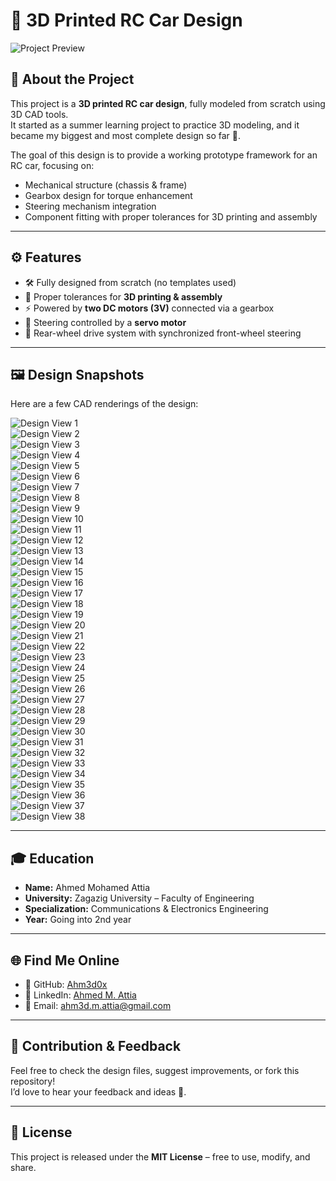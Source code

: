 # 🚗 3D Printed RC Car Design  

![Project Preview](./photo/main.png) <!-- يمكنك رفع صورة من تصميمك وتغيير الاسم -->

## 📖 About the Project
This project is a **3D printed RC car design**, fully modeled from scratch using 3D CAD tools.  
It started as a summer learning project to practice 3D modeling, and it became my biggest and most complete design so far 🚀.

The goal of this design is to provide a working prototype framework for an RC car, focusing on:
- Mechanical structure (chassis & frame)
- Gearbox design for torque enhancement
- Steering mechanism integration
- Component fitting with proper tolerances for 3D printing and assembly  

---

## ⚙️ Features
- 🛠️ Fully designed from scratch (no templates used)  
- 🔩 Proper tolerances for **3D printing & assembly**  
- ⚡ Powered by **two DC motors (3V)** connected via a gearbox  
- 🎯 Steering controlled by a **servo motor**  
- 🚙 Rear-wheel drive system with synchronized front-wheel steering  

---

## 🖼️ Design Snapshots
Here are a few CAD renderings of the design:

![Design View 1](./photo/1.png)  
![Design View 2](./photo/2.png)  
![Design View 3](./photo/3.png)  
![Design View 4](./photo/4.png)  
![Design View 5](./photo/5.png)  
![Design View 6](./photo/6.png)  
![Design View 7](./photo/7.png)  
![Design View 8](./photo/8.png)  
![Design View 9](./photo/9.png)  
![Design View 10](./photo/10.png)  
![Design View 11](./photo/11.png)  
![Design View 12](./photo/12.png)  
![Design View 13](./photo/13.png)  
![Design View 14](./photo/14.png)  
![Design View 15](./photo/15.png)  
![Design View 16](./photo/16.png)  
![Design View 17](./photo/17.png)  
![Design View 18](./photo/18.png)  
![Design View 19](./photo/19.png)  
![Design View 20](./photo/20.png)  
![Design View 21](./photo/21.png)  
![Design View 22](./photo/22.png)  
![Design View 23](./photo/23.png)  
![Design View 24](./photo/24.png)  
![Design View 25](./photo/25.png)  
![Design View 26](./photo/26.png)  
![Design View 27](./photo/27.png)  
![Design View 28](./photo/28.png)  
![Design View 29](./photo/29.png)  
![Design View 30](./photo/30.png)  
![Design View 31](./photo/31.png)  
![Design View 32](./photo/32.png)  
![Design View 33](./photo/33.png)  
![Design View 34](./photo/34.png)  
![Design View 35](./photo/35.png)  
![Design View 36](./photo/36.png)  
![Design View 37](./photo/37.png)  
![Design View 38](./photo/38.png)  


---

## 🎓 Education
- **Name:** Ahmed Mohamed Attia  
- **University:** Zagazig University – Faculty of Engineering  
- **Specialization:** Communications & Electronics Engineering  
- **Year:** Going into 2nd year  

---

## 🌐 Find Me Online
- 📂 GitHub: [Ahm3d0x](https://github.com/Ahm3d0x)  
- 💼 LinkedIn: [Ahmed M. Attia](https://linkedin.com/in/ahmed-m-attia-757aa6292)  
- 📧 Email: [ahm3d.m.attia@gmail.com](mailto:ahm3d.m.attia@gmail.com)  

---

## 🤝 Contribution & Feedback
Feel free to check the design files, suggest improvements, or fork this repository!  
I’d love to hear your feedback and ideas 🌟.  

---

## 📜 License
This project is released under the **MIT License** – free to use, modify, and share.
